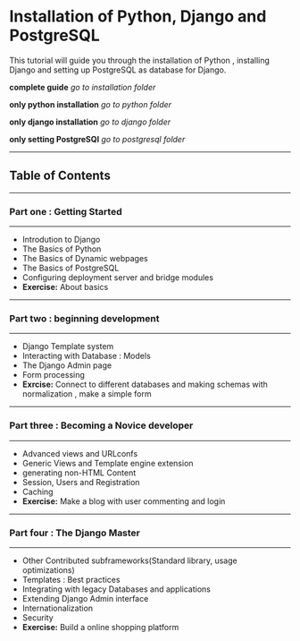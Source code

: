 # Installation of Python, Django and PostgreSQL
This tutorial will guide you through the installation of Python , installing Django and setting up PostgreSQL as database for Django.

**complete guide** *go to installation folder*

**only python installation** *go to python folder*

**only django installation** *go to django folder*

**only setting PostgreSQl** *go to postgresql folder*

---
## Table of Contents

---
### Part one : Getting Started
---
>
  - Introdution to Django
  - The Basics of Python
  - The Basics of Dynamic webpages
  - The Basics of PostgreSQL
  - Configuring deployment server and bridge modules
  - **Exercise:** About basics

---
### Part two : beginning development
---
>
 - Django Template system
 - Interacting with Database : Models
 - The Django Admin page
 - Form processing
 - **Exrcise:** Connect to different databases and making schemas with normalization , make a simple form

---
### Part three : Becoming a Novice developer
---
>
 - Advanced views and URLconfs
 - Generic Views and Template engine extension
 - generating non-HTML Content
 - Session, Users and Registration
 - Caching
 - **Exercise:** Make a blog with user commenting and login

---
### Part four : The Django Master
---
>
 - Other Contributed subframeworks(Standard library, usage optimizations)
 - Templates : Best practices
 - Integrating with legacy Databases and applications
 - Extending Django Admin interface
 - Internationalization
 - Security
 - **Exercise:** Build a online shopping platform
